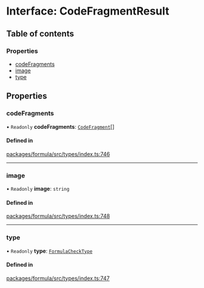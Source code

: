 # Interface: CodeFragmentResult

## Table of contents

### Properties

- [codeFragments](CodeFragmentResult.md#codefragments)
- [image](CodeFragmentResult.md#image)
- [type](CodeFragmentResult.md#type)

## Properties

### <a id="codefragments" name="codefragments"></a> codeFragments

• `Readonly` **codeFragments**: [`CodeFragment`](../README.md#codefragment)[]

#### Defined in

[packages/formula/src/types/index.ts:746](https://github.com/mashcard/mashcard/blob/main/packages/formula/src/types/index.ts#L746)

---

### <a id="image" name="image"></a> image

• `Readonly` **image**: `string`

#### Defined in

[packages/formula/src/types/index.ts:748](https://github.com/mashcard/mashcard/blob/main/packages/formula/src/types/index.ts#L748)

---

### <a id="type" name="type"></a> type

• `Readonly` **type**: [`FormulaCheckType`](../README.md#formulachecktype)

#### Defined in

[packages/formula/src/types/index.ts:747](https://github.com/mashcard/mashcard/blob/main/packages/formula/src/types/index.ts#L747)
